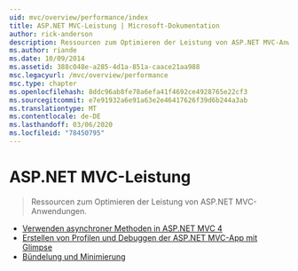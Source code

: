 ```yaml
---
uid: mvc/overview/performance/index
title: ASP.NET MVC-Leistung | Microsoft-Dokumentation
author: rick-anderson
description: Ressourcen zum Optimieren der Leistung von ASP.NET MVC-Anwendungen.
ms.author: riande
ms.date: 10/09/2014
ms.assetid: 388c048e-a285-4d1a-851a-caace21aa988
msc.legacyurl: /mvc/overview/performance
msc.type: chapter
ms.openlocfilehash: 8ddc96ab8fe78a6efa41f4692ce4928765e22cf3
ms.sourcegitcommit: e7e91932a6e91a63e2e46417626f39d6b244a3ab
ms.translationtype: MT
ms.contentlocale: de-DE
ms.lasthandoff: 03/06/2020
ms.locfileid: "78450795"
---
```

# <a name="aspnet-mvc-performance"></a>ASP.NET MVC-Leistung

> Ressourcen zum Optimieren der Leistung von ASP.NET MVC-Anwendungen.

- [Verwenden asynchroner Methoden in ASP.NET MVC 4](using-asynchronous-methods-in-aspnet-mvc-4.md)
- [Erstellen von Profilen und Debuggen der ASP.NET MVC-App mit Glimpse](profile-and-debug-your-aspnet-mvc-app-with-glimpse.md)
- [Bündelung und Minimierung](bundling-and-minification.md)
